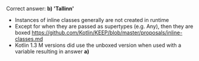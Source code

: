 Correct answer: **b) 'Tallinn'**

* Instances of inline classes generally are not created in runtime
* Except for when they are passed as supertypes (e.g. Any), then they are boxed
  https://github.com/Kotlin/KEEP/blob/master/proposals/inline-classes.md
* Kotlin 1.3 M versions did use the unboxed version when used with a variable resulting in answer **a)**
  